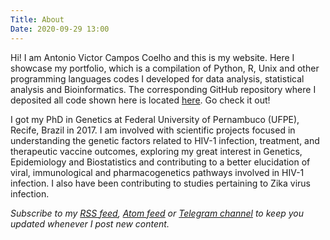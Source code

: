 ```yaml
---
Title: About
Date: 2020-09-29 13:00
---
```


Hi! I am Antonio Victor Campos Coelho and this is my website. Here I showcase my portfolio, which is a compilation of Python, R, Unix and other programming languages codes I developed for data analysis, statistical analysis and Bioinformatics. The corresponding GitHub repository where I deposited all code shown here is located [here](https://github.com/antoniocampos13/portfolio). Go check it out!

I got my PhD in Genetics at Federal University of Pernambuco (UFPE), Recife, Brazil in 2017. I am involved with scientific projects focused in understanding the genetic factors related to HIV-1 infection, treatment, and therapeutic vaccine outcomes, exploring my great interest in Genetics, Epidemiology and Biostatistics and contributing to a better elucidation of viral, immunological and pharmacogenetics pathways involved in HIV-1 infection. I also have been contributing to studies pertaining to Zika virus infection.

*Subscribe to my [RSS feed](https://antoniocampos13.github.io/feeds/all.rss.xml), [Atom feed](https://antoniocampos13.github.io/feeds/all.atom.xml) or [Telegram channel](https://t.me/joinchat/AAAAAEYrNCLK80Fh1w8nAg) to keep you updated whenever I post new content.*
